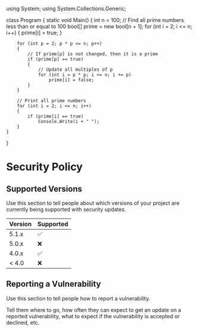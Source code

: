 using System;
using System.Collections.Generic;

class Program
{
    static void Main()
    {
        int n = 100; // Find all prime numbers less than or equal to 100
        bool[] prime = new bool[n + 1];
        for (int i = 2; i <= n; i++)
        {
            prime[i] = true;
        }

        for (int p = 2; p * p <= n; p++)
        {
            // If prime[p] is not changed, then it is a prime
            if (prime[p] == true)
            {
                // Update all multiples of p
                for (int i = p * p; i <= n; i += p)
                    prime[i] = false;
            }
        }

        // Print all prime numbers
        for (int i = 2; i <= n; i++)
        {
            if (prime[i] == true)
                Console.Write(i + " ");
        }
    }
}

# Security Policy

## Supported Versions

Use this section to tell people about which versions of your project are
currently being supported with security updates.

| Version | Supported          |
| ------- | ------------------ |
| 5.1.x   | :white_check_mark: |
| 5.0.x   | :x:                |
| 4.0.x   | :white_check_mark: |
| < 4.0   | :x:                |

## Reporting a Vulnerability

Use this section to tell people how to report a vulnerability.

Tell them where to go, how often they can expect to get an update on a
reported vulnerability, what to expect if the vulnerability is accepted or
declined, etc.
